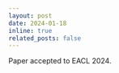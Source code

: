 ```yaml
---
layout: post
date: 2024-01-18
inline: true
related_posts: false
---
```


Paper accepted to EACL 2024.
